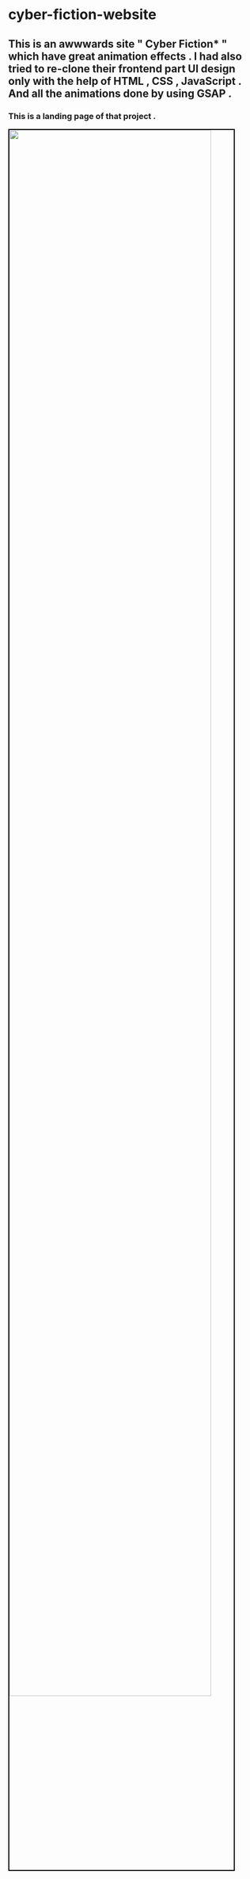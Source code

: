 # cyber-fiction-website

## This is an awwwards site " Cyber Fiction* " which have great animation effects . I had also tried to re-clone their frontend part UI design only with the help of HTML , CSS , JavaScript . And all the animations done by using GSAP . 



### This is a landing page of that project .

<img src="https://github.com/nilendra-vip/cyber-fiction-website/assets/109471788/7187f4fd-418c-452a-9b16-86c5ff7047d6" width="90%" style="border: 2px solid black;">
